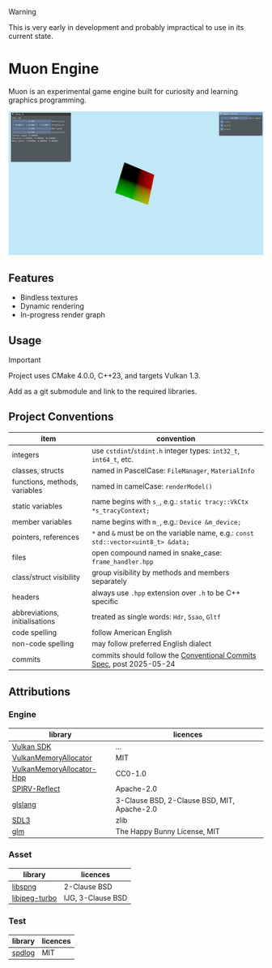 > [!WARNING]
> This is very early in development and probably impractical to use in its current state.

# Muon Engine
Muon is an experimental game engine built for curiosity and learning graphics programming.

![Progress 2025-05-19](./2025-05-19-progress.png)

## Features
- Bindless textures
- Dynamic rendering
- In-progress render graph

## Usage
> [!IMPORTANT]
> Project uses CMake 4.0.0, C++23, and targets Vulkan 1.3.

Add as a git submodule and link to the required libraries.

## Project Conventions
| item | convention |
| ---- | ---- |
| integers | use `cstdint`/`stdint.h` integer types: `int32_t`, `int64_t`, etc. |
| classes, structs | named in PascelCase: `FileManager`, `MaterialInfo` |
| functions, methods, variables | named in camelCase: `renderModel()` |
| static variables | name begins with `s_`, e.g.: `static tracy::VkCtx *s_tracyContext;` |
| member variables | name begins with `m_`, e.g.: `Device &m_device;` |
| pointers, references | `*` and `&` must be on the variable name, e.g.: `const std::vector<uint8_t> &data;` |
| files | open compound named in snake_case: `frame_handler.hpp` |
| class/struct visibility | group visibility by methods and members separately |
| headers | always use `.hpp` extension over `.h` to be C++ specific |
| abbreviations, initialisations | treated as single words: `Hdr`, `Ssao`, `Gltf` |
| code spelling | follow American English |
| non-code spelling | may follow preferred English dialect |
| commits | commits should follow the [Conventional Commits Spec](https://www.conventionalcommits.org/en/v1.0.0/), post 2025-05-24 |

## Attributions
### Engine
| library | licences |
| ----- | ----- |
| [Vulkan SDK](https://www.lunarg.com/vulkan-sdk/) | ... |
| [VulkanMemoryAllocator](https://github.com/GPUOpen-LibrariesAndSDKs/VulkanMemoryAllocator) | MIT |
| [VulkanMemoryAllocator-Hpp](https://github.com/YaaZ/VulkanMemoryAllocator-Hpp) | CC0-1.0 |
| [SPIRV-Reflect](https://github.com/KhronosGroup/SPIRV-Reflect) | Apache-2.0 |
| [glslang](https://github.com/KhronosGroup/glslang) | 3-Clause BSD, 2-Clause BSD, MIT, Apache-2.0 |
| [SDL3](https://wiki.libsdl.org/SDL3/FrontPage) | zlib |
| [glm](https://github.com/g-truc/glm) | The Happy Bunny License, MIT |

### Asset
| library | licences |
| ----- | ----- |
| [libspng](https://libspng.org/) | 2-Clause BSD |
| [libjpeg-turbo](https://libjpeg-turbo.org/) | IJG, 3-Clause BSD |

### Test
| library | licences |
| ----- | ----- |
| [spdlog](https://github.com/gabime/spdlog) | MIT |
